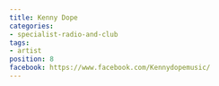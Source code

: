 ```yaml
---
title: Kenny Dope
categories:
- specialist-radio-and-club
tags:
- artist
position: 8
facebook: https://www.facebook.com/Kennydopemusic/
---
```


